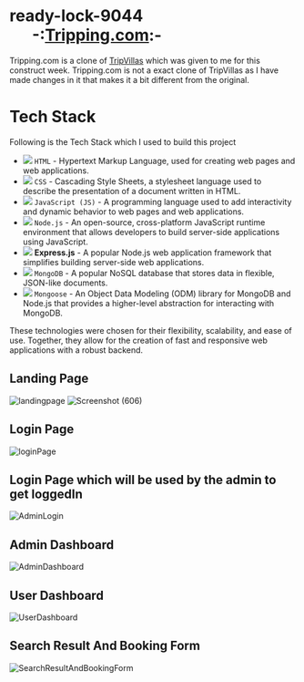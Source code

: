 # ready-lock-9044  &nbsp;&nbsp;&nbsp;&nbsp;&nbsp;&nbsp;-:[Tripping.com](https://glistening-dragon-b32252.netlify.app/):-
Tripping.com is a clone of [TripVillas](https://www.tripvillas.com/) which was given to me for this construct week.
Tripping.com is not a exact clone of TripVillas as I have made changes in it that makes it a bit different from the original.
# Tech Stack
Following is the Tech Stack which I used to build this project

- <img src="https://img.icons8.com/ios-filled/30/000000/html-5--v1.png"/> `HTML` - Hypertext Markup Language, used for creating web pages and web applications.
- <img src="https://img.icons8.com/ios-filled/30/000000/css3.png"/> `CSS` - Cascading Style Sheets, a stylesheet language used to describe the presentation of a document written in HTML.
- <img src="https://img.icons8.com/color/30/000000/javascript--v1.png"/> `JavaScript (JS)` - A programming language used to add interactivity and dynamic behavior to web pages and web applications.
- <img src="https://img.icons8.com/color/30/000000/nodejs.png"/> `Node.js` - An open-source, cross-platform JavaScript runtime environment that allows developers to build server-side applications using JavaScript.
- <img src="https://img.icons8.com/color/30/000000/express.png"/> **Express.js** - A popular Node.js web application framework that simplifies building server-side web applications.
- <img src="https://img.icons8.com/color/30/000000/mongodb.png"/> `MongoDB` - A popular NoSQL database that stores data in flexible, JSON-like documents.
- <img src="https://img.icons8.com/color/30/000000/mongoose.png"/> `Mongoose` - An Object Data Modeling (ODM) library for MongoDB and Node.js that provides a higher-level abstraction for interacting with MongoDB.

These technologies were chosen for their flexibility, scalability, and ease of use. Together, they allow for the creation of fast and responsive web applications with a robust backend.

## Landing Page
![landingpage](https://user-images.githubusercontent.com/112062354/229346889-ddcaf6a2-055d-4a32-a3fb-19f074f87a41.png)
![Screenshot (606)](https://user-images.githubusercontent.com/112062354/229347889-1db2f7d4-084f-4657-992e-a600a929caaf.png)
## Login Page
![loginPage](https://user-images.githubusercontent.com/112062354/229347258-d5f4eff8-b889-4e30-b46a-acab0f9d43c0.png)
## Login Page which will be used by the admin to get loggedIn
![AdminLogin](https://user-images.githubusercontent.com/112062354/229347363-ef6cfd08-ecdd-4f7c-a520-92c9a08663d8.png)
## Admin Dashboard
![AdminDashboard](https://user-images.githubusercontent.com/112062354/229348025-8dbecf5f-fbec-402e-aeeb-b69be020f9bb.png)
## User Dashboard
![UserDashboard](https://user-images.githubusercontent.com/112062354/229348132-9295b30e-5a2e-43b8-ad61-f14e168ac64b.png)
## Search Result And Booking Form
![SearchResultAndBookingForm](https://user-images.githubusercontent.com/112062354/229348270-06b0c9e2-ae18-403c-aa57-66a161fc4af8.png)
